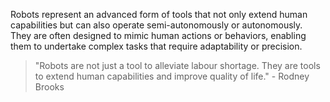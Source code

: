 

Robots represent an advanced form of tools that not only extend human capabilities but can also operate semi-autonomously or autonomously. They are often designed to mimic human actions or behaviors, enabling them to undertake complex tasks that require adaptability or precision.

> "Robots are not just a tool to alleviate labour shortage. They are tools to extend human capabilities and improve quality of life." - Rodney Brooks

